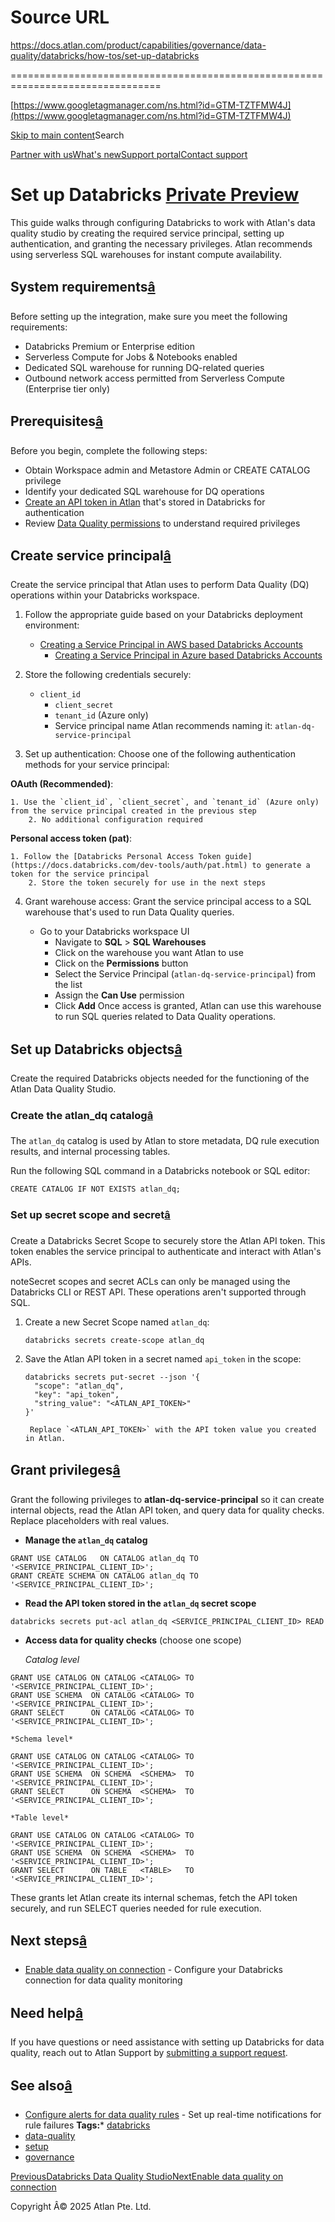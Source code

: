 # Source URL
https://docs.atlan.com/product/capabilities/governance/data-quality/databricks/how-tos/set-up-databricks

================================================================================

<!--
canonical: https://docs.atlan.com/product/capabilities/governance/data-quality/databricks/how-tos/set-up-databricks
link-alternate: https://docs.atlan.com/product/capabilities/governance/data-quality/databricks/how-tos/set-up-databricks
meta-description: Configure Databricks to enable data quality monitoring through Atlan.
meta-docsearch:docusaurus_tag: docs-default-current
meta-docsearch:language: en
meta-docsearch:version: current
meta-docusaurus_locale: en
meta-docusaurus_tag: docs-default-current
meta-docusaurus_version: current
meta-generator: Docusaurus v3.8.1
meta-og-description: Configure Databricks to enable data quality monitoring through Atlan.
meta-og-locale: en
meta-og-title: Set up Databricks | Atlan Documentation
meta-og-url: https://docs.atlan.com/product/capabilities/governance/data-quality/databricks/how-tos/set-up-databricks
meta-twitter:card: summary_large_image
meta-viewport: width=device-width,initial-scale=1
title: Set up Databricks | Atlan Documentation
-->

[https://www.googletagmanager.com/ns.html?id=GTM-TZTFMW4J](https://www.googletagmanager.com/ns.html?id=GTM-TZTFMW4J)

[Skip to main content](#__docusaurus_skipToContent_fallback)Search

[Partner with us](https://docs.google.com/forms/d/e/1FAIpQLScuAIhCm2GS7YFstrOjawbP8J7PUmOynQo7wI2yGCcCyEcVSw/viewform)[What's new](https://shipped.atlan.com/)[Support portal](https://atlan.zendesk.com/auth/v2/login/signin?return_to=https%3A%2F%2Fatlan.zendesk.com%2Fhc%2Fen-us&theme=hc&locale=en-us&brand_id=1900000425113&auth_origin=1900000425113%2Cfalse%2Ctrue)[Contact support](/support/submit-request)

Set up Databricks [Private Preview](/get-started/references/product-release-stages#private-preview)
===================================================================================================

This guide walks through configuring Databricks to work with Atlan's data quality studio by creating the required service principal, setting up authentication, and granting the necessary privileges. Atlan recommends using serverless SQL warehouses for instant compute availability.

System requirements[â](#system-requirements "Direct link to System requirements")
-----------------------------------------------------------------------------------

Before setting up the integration, make sure you meet the following requirements:

* Databricks Premium or Enterprise edition
* Serverless Compute for Jobs \& Notebooks enabled
* Dedicated SQL warehouse for running DQ\-related queries
* Outbound network access permitted from Serverless Compute (Enterprise tier only)

Prerequisites[â](#prerequisites "Direct link to Prerequisites")
-----------------------------------------------------------------

Before you begin, complete the following steps:

* Obtain Workspace admin and Metastore Admin or CREATE CATALOG privilege
* Identify your dedicated SQL warehouse for DQ operations
* [Create an API token in Atlan](/get-started/references/api-authentication) that's stored in Databricks for authentication
* Review [Data Quality permissions](/product/capabilities/governance/data-quality/snowflake/references/data-quality-permissions) to understand required privileges

Create service principal[â](#create-service-principal "Direct link to Create service principal")
--------------------------------------------------------------------------------------------------

Create the service principal that Atlan uses to perform Data Quality (DQ) operations within your Databricks workspace.

1. Follow the appropriate guide based on your Databricks deployment environment:

    * [Creating a Service Principal in AWS based Databricks Accounts](https://docs.databricks.com/administration-guide/users-groups/service-principals-manage.html#create-a-service-principal)
        * [Creating a Service Principal in Azure based Databricks Accounts](https://docs.databricks.com/administration-guide/users-groups/service-principals-manage.html#create-a-service-principal)
2. Store the following credentials securely:

    * `client_id`
        * `client_secret`
        * `tenant_id` (Azure only)
        * Service principal name
        Atlan recommends naming it: `atlan-dq-service-principal`
3. Set up authentication: Choose one of the following authentication methods for your service principal:

 **OAuth (Recommended)**:

    1. Use the `client_id`, `client_secret`, and `tenant_id` (Azure only) from the service principal created in the previous step
        2. No additional configuration required
 **Personal access token (pat)**:

    1. Follow the [Databricks Personal Access Token guide](https://docs.databricks.com/dev-tools/auth/pat.html) to generate a token for the service principal
        2. Store the token securely for use in the next steps
4. Grant warehouse access: Grant the service principal access to a SQL warehouse that's used to run Data Quality queries.

    * Go to your Databricks workspace UI
        * Navigate to **SQL** \> **SQL Warehouses**
        * Click on the warehouse you want Atlan to use
        * Click on the **Permissions** button
        * Select the Service Principal (`atlan-dq-service-principal`) from the list
        * Assign the **Can Use** permission
        * Click **Add**
        Once access is granted, Atlan can use this warehouse to run SQL queries related to Data Quality operations.

Set up Databricks objects[â](#set-up-databricks-objects "Direct link to Set up Databricks objects")
-----------------------------------------------------------------------------------------------------

Create the required Databricks objects needed for the functioning of the Atlan Data Quality Studio.

### Create the atlan\_dq catalog[â](#create-the-atlan_dq-catalog "Direct link to Create the atlan_dq catalog")

The `atlan_dq` catalog is used by Atlan to store metadata, DQ rule execution results, and internal processing tables.

Run the following SQL command in a Databricks notebook or SQL editor:

```
CREATE CATALOG IF NOT EXISTS atlan_dq;  

```

### Set up secret scope and secret[â](#set-up-secret-scope-and-secret "Direct link to Set up secret scope and secret")

Create a Databricks Secret Scope to securely store the Atlan API token. This token enables the service principal to authenticate and interact with Atlan's APIs.

noteSecret scopes and secret ACLs can only be managed using the Databricks CLI or REST API. These operations aren't supported through SQL.

1. Create a new Secret Scope named `atlan_dq`:

    ```
    databricks secrets create-scope atlan_dq

    ```
2. Save the Atlan API token in a secret named `api_token` in the scope:

    ```
    databricks secrets put-secret --json '{  
      "scope": "atlan_dq",  
      "key": "api_token",  
      "string_value": "<ATLAN_API_TOKEN>"  
    }'

    ```
        Replace `<ATLAN_API_TOKEN>` with the API token value you created in Atlan.

Grant privileges[â](#grant-privileges "Direct link to Grant privileges")
--------------------------------------------------------------------------

Grant the following privileges to **atlan\-dq\-service\-principal** so it can create internal objects, read the Atlan API token, and query data for quality checks. Replace placeholders with real values.

* **Manage the `atlan_dq` catalog**

```
GRANT USE CATALOG   ON CATALOG atlan_dq TO '<SERVICE_PRINCIPAL_CLIENT_ID>';  
GRANT CREATE SCHEMA ON CATALOG atlan_dq TO '<SERVICE_PRINCIPAL_CLIENT_ID>';  

```
* **Read the API token stored in the `atlan_dq` secret scope**

```
databricks secrets put-acl atlan_dq <SERVICE_PRINCIPAL_CLIENT_ID> READ  

```
* **Access data for quality checks** (choose one scope)

    *Catalog level*

```
GRANT USE CATALOG ON CATALOG <CATALOG> TO '<SERVICE_PRINCIPAL_CLIENT_ID>';  
GRANT USE SCHEMA  ON CATALOG <CATALOG> TO '<SERVICE_PRINCIPAL_CLIENT_ID>';  
GRANT SELECT      ON CATALOG <CATALOG> TO '<SERVICE_PRINCIPAL_CLIENT_ID>';  

```
    *Schema level*

```
GRANT USE CATALOG ON CATALOG <CATALOG> TO '<SERVICE_PRINCIPAL_CLIENT_ID>';  
GRANT USE SCHEMA  ON SCHEMA  <SCHEMA>  TO '<SERVICE_PRINCIPAL_CLIENT_ID>';  
GRANT SELECT      ON SCHEMA  <SCHEMA>  TO '<SERVICE_PRINCIPAL_CLIENT_ID>';  

```
    *Table level*

```
GRANT USE CATALOG ON CATALOG <CATALOG> TO '<SERVICE_PRINCIPAL_CLIENT_ID>';  
GRANT USE SCHEMA  ON SCHEMA  <SCHEMA>  TO '<SERVICE_PRINCIPAL_CLIENT_ID>';  
GRANT SELECT      ON TABLE   <TABLE>   TO '<SERVICE_PRINCIPAL_CLIENT_ID>';  

```

These grants let Atlan create its internal schemas, fetch the API token securely, and run SELECT queries needed for rule execution.

Next steps[â](#next-steps "Direct link to Next steps")
--------------------------------------------------------

* [Enable data quality on connection](/product/capabilities/governance/data-quality/databricks/how-tos/enable-data-quality) \- Configure your Databricks connection for data quality monitoring

Need help[â](#need-help "Direct link to Need help")
-----------------------------------------------------

If you have questions or need assistance with setting up Databricks for data quality, reach out to Atlan Support by [submitting a support request](/support/submit-request).

See also[â](#see-also "Direct link to See also")
--------------------------------------------------

* [Configure alerts for data quality rules](/product/capabilities/governance/data-quality/how-tos/configure-alerts) \- Set up real\-time notifications for rule failures
**Tags:*** [databricks](/tags/databricks)
* [data\-quality](/tags/data-quality)
* [setup](/tags/setup)
* [governance](/tags/governance)

[PreviousDatabricks Data Quality Studio](/product/capabilities/governance/data-quality/databricks)[NextEnable data quality on connection](/product/capabilities/governance/data-quality/databricks/how-tos/enable-data-quality)

Copyright Â© 2025 Atlan Pte. Ltd.

